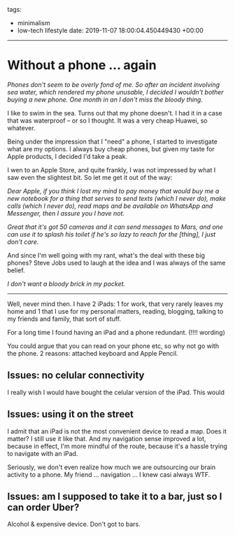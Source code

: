 tags:
- minimalism
- low-tech lifestyle
date: 2019-11-07 18:00:04.450449430 +00:00

---


# Without a phone ... again

_Phones don't seem to be overly fond of me. So after an incident involving sea water, which rendered my phone unusable, I decided I wouldn't bother buying a new phone. One month in an I don't miss the bloody thing._

I like to swim in the sea. Turns out that my phone doesn't. I had it in a case that was waterproof – or so I thought. It was a very cheap Huawei, so whatever.

Being under the impression that I "need" a phone, I started to investigate what are my options. I always buy cheap phones, but given my taste for Apple products, I decided I'd take a peak.

I wen to an Apple Store, and quite frankly, I was not impressed by what I saw even the slightest bit. So let me get it out of the way:

_Dear Apple, if you think I lost my mind to pay money that would buy me a new notebook for a thing that serves to send texts (which I never do), make calls (which I never do), read maps and be available on WhatsApp and Messenger, then I assure you I have not._

_Great that it's got 50 cameras and it can send messages to Mars, and one can use it to splash his toilet if he's so lazy to reach for the [thing], I just don't care._

And since I'm well going with my rant, what's the deal with these big phones? Steve Jobs used to laugh at the idea and I was always of the same belief.

_I don't want a bloody brick in my pocket._

---

Well, never mind then. I have 2 iPads: 1 for work, that very rarely leaves my home and 1 that I use for my personal matters, reading, blogging, talking to my friends and family, that sort of stuff.

For a long time I found having an iPad and a phone redundant. (!!!! wording)

You could argue that you can read on your phone etc, so why not go with the phone. 2 reasons: attached keyboard and Apple Pencil.

## Issues: no celular connectivity

I really wish I would have bought the celular version of the iPad. This would 

## Issues: using it on the street

I admit that an iPad is not the most convenient device to read a map. Does it matter? I still use it like that. And my navigation sense improved a lot, because in effect, I'm more mindful of the route, because it's a hassle trying to navigate with an iPad.

Seriously, we don't even realize how much we are outsourcing our brain activity to a phone. My friend ... navigation ... I knew casi always WTF.

## Issues: am I supposed to take it to a bar, just so I can order Uber?

Alcohol & expensive device.
Don't got to bars.
